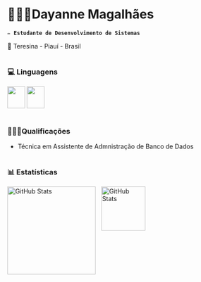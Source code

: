  # 👩🏻‍💻Dayanne Magalhães 

**`✏️ Estudante de Desenvolvimento de Sistemas`** 

📍 Teresina - Piauí - Brasil 
#
### 💻 Linguagens 

<div style="display: inline;">
          <img width="40px" height="50px" src="https://cdn.jsdelivr.net/gh/devicons/devicon@latest/icons/java/java-original.svg"
          /> 
          <img width="40px" height="50px" src="https://cdn.jsdelivr.net/gh/devicons/devicon@latest/icons/mysql/mysql-plain-wordmark.svg"
          />

#
### 👩🏻‍🎓Qualificações
-  Técnica em Assistente de Admnistração de Banco de Dados
#
### 📊 Estatísticas
<p>
  <img 
    align="left" 
    alt="GitHub Stats" 
    height="200" 
    style="padding-right: 10px;" 
    src="https://github-readme-stats.vercel.app/api?username=day-om&show_icons=true&theme=dracula&include_all_commits=true&locale=pt-br" 
  />

<img 
      align="left" 
      alt="GitHub Stats" 
      height="100" 
      src="https://github-readme-stats.vercel.app/api/top-langs/?username=day-om&theme=dracula&layout=compact&custom_title=Tecnologias&langs_count=9" 
  />

</p>

          

          




